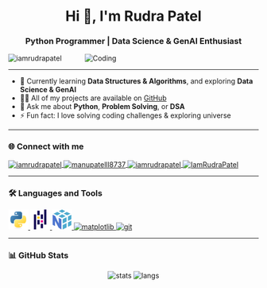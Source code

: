 <h1 align="center">Hi 👋, I'm Rudra Patel</h1>
<h3 align="center">Python Programmer | Data Science & GenAI Enthusiast </h3>

<img align="right" alt="Coding" width="350" src="https://miro.medium.com/v2/resize:fit:1100/1*LEH5tUEQReWe8Iu-UEV3Pg.gif">

<p align="left"> 
  <img src="https://komarev.com/ghpvc/?username=iamrudrapatel&label=Profile%20views&color=0e75b6&style=flat" alt="iamrudrapatel" /> 
</p>

---

- 🌱 Currently learning **Data Structures & Algorithms**, and exploring **Data Science & GenAI**
- 👨‍💻 All of my projects are available on [GitHub](https://github.com/IamRudraPatel)
- 💬 Ask me about **Python**, **Problem Solving**, or **DSA**
- ⚡ Fun fact: I love solving coding challenges & exploring universe

---

### 🌐 Connect with me

<p align="left">
  <a href="https://linkedin.com/in/iamrudrapatel" target="blank">
    <img align="center" src="https://raw.githubusercontent.com/rahuldkjain/github-profile-readme-generator/master/src/images/icons/Social/linked-in-alt.svg" alt="iamrudrapatel" height="30" width="40" />
  </a>
  <a href="https://www.hackerrank.com/manupatelll8737" target="blank">
    <img align="center" src="https://raw.githubusercontent.com/rahuldkjain/github-profile-readme-generator/master/src/images/icons/Social/hackerrank.svg" alt="manupatelll8737" height="30" width="40" />
  </a>
  <a href="https://codeforces.com/profile/iamrudrapatel" target="blank">
    <img align="center" src="https://raw.githubusercontent.com/rahuldkjain/github-profile-readme-generator/master/src/images/icons/Social/codeforces.svg" alt="iamrudrapatel" height="30" width="40" />
  </a>
  <a href="https://leetcode.com/u/IamRudraPatel/" target="blank">
    <img align="center" src="https://raw.githubusercontent.com/rahuldkjain/github-profile-readme-generator/master/src/images/icons/Social/leet-code.svg" alt="IamRudraPatel" height="30" width="40" />
  </a>
</p>

---

### 🛠️ Languages and Tools

<p align="left">
  <a href="https://www.python.org" target="_blank" rel="noreferrer"> 
    <img src="https://raw.githubusercontent.com/devicons/devicon/master/icons/python/python-original.svg" alt="python" width="40" height="40"/> 
  </a>
  <a href="https://pandas.pydata.org/" target="_blank" rel="noreferrer"> 
    <img src="https://raw.githubusercontent.com/devicons/devicon/master/icons/pandas/pandas-original.svg" alt="pandas" width="40" height="40"/> 
  </a>
  <a href="https://numpy.org/" target="_blank" rel="noreferrer"> 
    <img src="https://raw.githubusercontent.com/devicons/devicon/master/icons/numpy/numpy-original.svg" alt="numpy" width="40" height="40"/> 
  </a>
  <a href="https://matplotlib.org/" target="_blank" rel="noreferrer"> 
    <img src="https://upload.wikimedia.org/wikipedia/commons/8/84/Matplotlib_icon.svg" alt="matplotlib" width="40" height="40"/> 
  </a>
  <a href="https://git-scm.com/" target="_blank" rel="noreferrer"> 
    <img src="https://www.vectorlogo.zone/logos/git-scm/git-scm-icon.svg" alt="git" width="40" height="40"/> 
  </a>
</p>

---

### 📊 GitHub Stats

<p align="center">
  <img src="https://github-readme-stats.vercel.app/api?username=iamrudrapatel&show_icons=true&theme=tokyonight" alt="stats" />
  <img src="https://github-readme-stats.vercel.app/api/top-langs/?username=iamrudrapatel&layout=compact&theme=tokyonight" alt="langs" />
</p>
